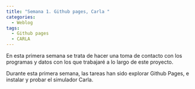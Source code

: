 ```yaml
---
title: "Semana 1. Github pages, Carla "
categories:
  - Weblog
tags:
  - Github pages
  - CARLA
---
```


En esta primera semana se trata de hacer una toma de contacto con los programas y datos con los que trabajaré a lo largo de este proyecto.

Durante esta primera semana, las tareas han sido explorar Github Pages, e instalar y probar el simulador Carla.

 




